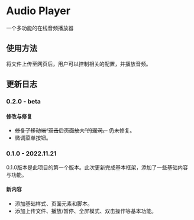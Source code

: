 # Audio Player

一个多功能的在线音频播放器

## 使用方法

将文件上传至网页后，用户可以控制相关的配置，并播放音频。

## 更新日志

### 0.2.0 - beta

#### 修改与修复

* ~~修复了移动端“双击后页面放大”的漏洞。~~
仍未修复。
* 微调菜单按钮。

### 0.1.0 - 2022.11.21

0.1.0版本是此项目的第一个版本。此次更新完成基本框架，添加了一些基础内容与功能。

#### 新内容

* 添加基础样式、页面元素和脚本。
* 添加上传文件、播放/暂停、全屏模式、双击操作等基本功能。
